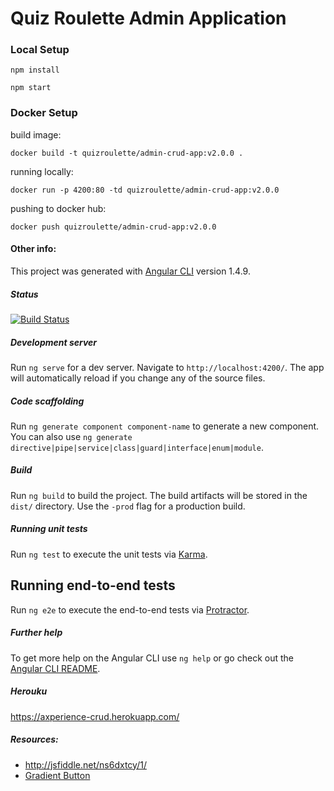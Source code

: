 # Quiz Roulette Admin Application 


### Local Setup

`npm install`

`npm start`

### Docker Setup

build image:

`docker build -t quizroulette/admin-crud-app:v2.0.0 .`


running locally:

`docker run -p 4200:80 -td quizroulette/admin-crud-app:v2.0.0`

pushing to docker hub:

`docker push quizroulette/admin-crud-app:v2.0.0`



#### Other info:

This project was generated with [Angular CLI](https://github.com/angular/angular-cli) version 1.4.9.

##### Status
[![Build Status](https://travis-ci.com/shah-smit/Axperience-crud.svg?token=ZyViK46ak7tr4QJc1DsR&branch=master)](https://travis-ci.com/shah-smit/Axperience-crud)

##### Development server

Run `ng serve` for a dev server. Navigate to `http://localhost:4200/`. The app will automatically reload if you change any of the source files.

##### Code scaffolding

Run `ng generate component component-name` to generate a new component. You can also use `ng generate directive|pipe|service|class|guard|interface|enum|module`.

##### Build

Run `ng build` to build the project. The build artifacts will be stored in the `dist/` directory. Use the `-prod` flag for a production build.

##### Running unit tests

Run `ng test` to execute the unit tests via [Karma](https://karma-runner.github.io).

## Running end-to-end tests

Run `ng e2e` to execute the end-to-end tests via [Protractor](http://www.protractortest.org/).

##### Further help

To get more help on the Angular CLI use `ng help` or go check out the [Angular CLI README](https://github.com/angular/angular-cli/blob/master/README.md).

##### Herouku

https://axperience-crud.herokuapp.com/

##### Resources:
- http://jsfiddle.net/ns6dxtcy/1/
- [Gradient Button](https://codepen.io/anon/pen/zgzXvr)
